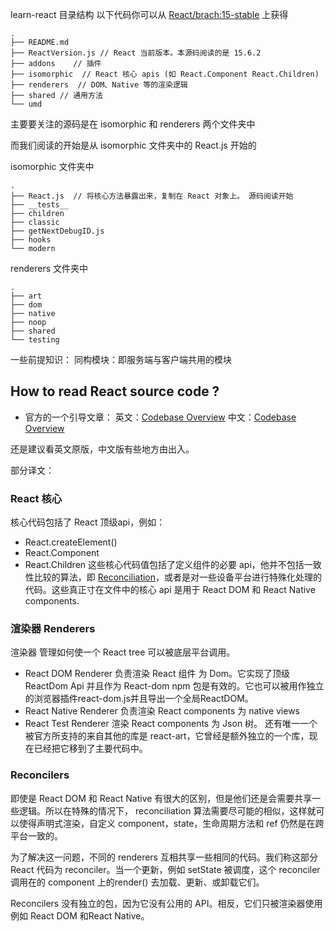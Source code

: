 
learn-react 目录结构 以下代码你可以从 [React/brach:15-stable](https://github.com/facebook/react/tree/15-stable) 上获得
```
.
├── README.md   
├── ReactVersion.js // React 当前版本。本源码阅读的是 15.6.2
├── addons    // 插件
├── isomorphic  // React 核心 apis (如 React.Component React.Children)
├── renderers  // DOM、Native 等的渲染逻辑
├── shared // 通用方法
└── umd   
```

主要要关注的源码是在 isomorphic 和 renderers 两个文件夹中

而我们阅读的开始是从 isomorphic 文件夹中的 React.js 开始的

isomorphic 文件夹中
```
.
├── React.js  // 将核心方法暴露出来，复制在 React 对象上。 源码阅读开始
├── __tests__
├── children
├── classic
├── getNextDebugID.js
├── hooks
└── modern
```

renderers 文件夹中
```
.
├── art
├── dom
├── native
├── noop
├── shared 
└── testing
```


一些前提知识：
同构模块：即服务端与客户端共用的模块


## How to read React source code ?
- 官方的一个引导文章：
英文：[Codebase Overview](https://reactjs.org/docs/codebase-overview.html)
中文：[Codebase Overview](http://www.css88.com/react/docs/codebase-overview.html)

还是建议看英文原版，中文版有些地方由出入。

部分译文：
### React 核心
核心代码包括了 React 顶级api，例如：
- React.createElement()
- React.Component
- React.Children
这些核心代码值包括了定义组件的必要 api，他并不包括一致性比较的算法，即 [Reconciliation](http://www.css88.com/react/docs/reconciliation.html)，或者是对一些设备平台进行特殊化处理的代码。这些真正寸在文件中的核心 api 是用于 React DOM 和 React Native components.



### 渲染器 Renderers
渲染器 管理如何使一个 React tree 可以被底层平台调用。
- React DOM Renderer 负责渲染 React 组件 为 Dom。它实现了顶级 ReactDom Api 并且作为 React-dom npm 包是有效的。它也可以被用作独立的浏览器插件react-dom.js并且导出一个全局ReactDOM。
- React Native Renderer 负责渲染 React components 为 native views
- React Test Renderer 渲染 React components 为 Json 树。
还有唯一一个被官方所支持的来自其他的库是 react-art，它曾经是额外独立的一个库，现在已经把它移到了主要代码中。



### Reconcilers
即使是 React DOM 和 React Native 有很大的区别，但是他们还是会需要共享一些逻辑。所以在特殊的情况下， reconciliation 算法需要尽可能的相似，这样就可以使得声明式渲染，自定义 component，state，生命周期方法和 ref 仍然是在跨平台一致的。

为了解决这一问题，不同的 renderers 互相共享一些相同的代码。我们称这部分 React 代码为 reconciler。当一个更新，例如 setState 被调度，这个 reconciler 调用在的 component 上的render() 去加载、更新、或卸载它们。

Reconcilers 没有独立的包，因为它没有公用的 API。相反，它们只被渲染器使用例如 React DOM 和React Native。

